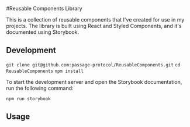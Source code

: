 #Reusable Components Library

This is a collection of reusable components that I've created for use in my projects. The library is built using React and Styled Components, and it's documented using Storybook.

## Development

`git clone git@github.com:passage-protocol/ReusableComponents.git`
`cd ReusableComponents`
`npm install`

To start the development server and open the Storybook documentation, run the following command:

`npm run storybook`


## Usage